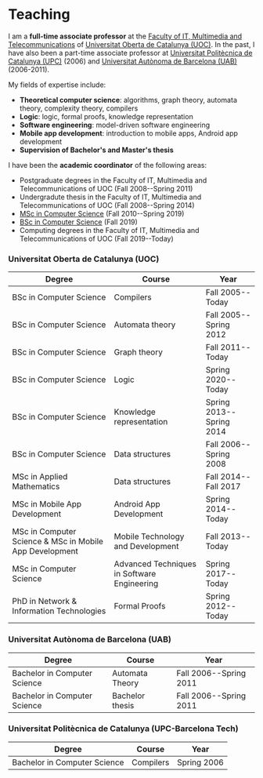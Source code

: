 # Teaching

I am a **full-time associate professor** at the [Faculty of IT, Multimedia and Telecommunications](https://www.uoc.edu/portal/en/estudis_arees/informatica_multimedia_telecomunicacio/index.html) of  [Universitat Oberta de Catalunya (UOC)](https://www.uoc.edu).
In the past, I have also been a part-time associate professor at  [Universitat Politècnica de Catalunya (UPC)](https://www.upc.edu) (2006) and [Universitat Autònoma de Barcelona (UAB)](https://www.uab.es) (2006-2011).

My fields of expertise include:
- **Theoretical computer science**: algorithms, graph theory, automata theory, complexity theory, compilers
- **Logic**: logic, formal proofs, knowledge representation 
- **Software engineering**: model-driven software engineering 
- **Mobile app development**: introduction to mobile apps, Android app development
- **Supervision of Bachelor's and Master's thesis**

I have been the **academic coordinator** of the following areas:
- Postgraduate degrees in the Faculty of IT, Multimedia and Telecommunications of UOC (Fall 2008--Spring 2011)
- Undergradute thesis in the Faculty of IT, Multimedia and Telecommunications of UOC (Fall 2008--Spring 2014)
- [MSc in Computer Science](https://estudios.uoc.edu/es/masters-universitarios/ingenieria-informatica/presentacion) (Fall 2010--Spring 2019)
- [BSc in Computer Science](https://estudios.uoc.edu/es/grados/ingenieria-informatica/presentacion) (Fall 2019)
- Computing degrees in the Faculty of IT, Multimedia and Telecommunications of UOC (Fall 2019--Today)

### Universitat Oberta de Catalunya (UOC)

| Degree | Course | Year |
| --- | --- | --- |
| BSc in Computer Science   | Compilers           | Fall 2005--Today |
| BSc in Computer Science   | Automata theory     | Fall 2005--Spring 2012 |
| BSc in Computer Science   | Graph theory        | Fall 2011--Today  |
| BSc in Computer Science   | Logic               | Spring 2020--Today |
| BSc in Computer Science   | Knowledge representation | Spring 2013--Spring 2014 |
| BSc in Computer Science   | Data structures     | Fall 2006--Spring 2008 |
| MSc in Applied Mathematics| Data structures     | Fall 2014--Fall 2017 |
| MSc in Mobile App Development| Android App Development | Spring 2014--Today |
| MSc in Computer Science & MSc in Mobile App Development| Mobile Technology and Development | Fall 2013--Today|
| MSc in Computer Science   | Advanced Techniques in Software Engineering | Spring 2017--Today |
| PhD in Network & Information Technologies | Formal Proofs | Spring 2012--Today |

### Universitat Autònoma de Barcelona (UAB)

| Degree | Course | Year |
| --- | --- | --- |
| Bachelor in Computer Science | Automata Theory | Fall 2006--Spring 2011 |
| Bachelor in Computer Science | Bachelor thesis | Fall 2006--Spring 2011 |

### Universitat Politècnica de Catalunya (UPC-Barcelona Tech)

| Degree | Course | Year |
| --- | --- | --- |
| Bachelor in Computer Science | Compilers | Spring 2006 |


